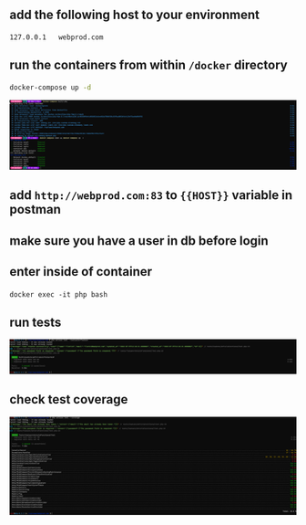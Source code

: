 ## add the following host to your environment
```
127.0.0.1   webprod.com 
```

## run the containers from within ```/docker``` directory
```bash
docker-compose up -d
```
![docker](./storage/framework/images/docker.png)

## add `http://webprod.com:83` to `{{HOST}}` variable in postman
## make sure you have a user in db before login

## enter inside of container
`docker exec -it php bash`

## run tests
![test image](./storage/framework/images/run-test.png)

## check test coverage
![test coverage](./storage/framework/images/test-coverage.png)
